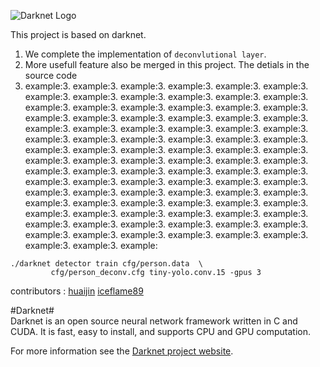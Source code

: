 
![Darknet Logo](http://pjreddie.com/media/files/darknet-black-small.png)
                                    
                                    
This project is based on darknet.
1. We complete the implementation of `deconvlutional layer`.
2. More usefull feature also be merged in this project. The detials in the source code
3. example:3. example:3. example:3. example:3. example:3. example:3. example:3. example:3. example:3. example:3. example:3. example:3. example:3. example:3. example:3. example:3. example:3. example:3. example:3. example:3. example:3. example:3. example:3. example:3. example:3. example:3. example:3. example:3. example:3. example:3. example:3. example:3. example:3. example:3. example:3. example:3. example:3. example:3. example:3. example:3. example:3. example:3. example:3. example:3. example:3. example:3. example:3. example:3. example:3. example:3. example:3. example:3. example:3. example:3. example:3. example:3. example:3. example:3. example:3. example:3. example:3. example:3. example:3. example:3. example:3. example:3. example:3. example:3. example:3. example:3. example:3. example:3. example:3. example:3. example:3. example:3. example:3. example:3. example:3. example:3. example:3. example:3. example:3. example:3. example:3. example:3. example:3. example:3. example:3. example:3. example:3. example:3. example:
``` 
./darknet detector train cfg/person.data  \
         cfg/person_deconv.cfg tiny-yolo.conv.15 -gpus 3
``` 

                                   
contributors : [huaijin](https://github.com/huaijin-chen)  [iceflame89](https://github.com/iceflame89)
                                    
                                    
                                    
                                    
#Darknet#                           
Darknet is an open source neural network framework written in C and CUDA. It is fast, easy to install, and supports CPU and GPU computation.
                                    
For more information see the [Darknet project website](http://pjreddie.com/darknet).
                                    

